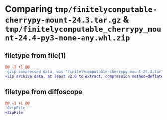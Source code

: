 # Comparing `tmp/finitelycomputable-cherrypy-mount-24.3.tar.gz` & `tmp/finitelycomputable_cherrypy_mount-24.4-py3-none-any.whl.zip`

## filetype from file(1)

```diff
@@ -1 +1 @@
-gzip compressed data, was "finitelycomputable-cherrypy-mount-24.3.tar", last modified: Mon Apr  1 03:32:41 2024, max compression
+Zip archive data, at least v2.0 to extract, compression method=deflate
```

## filetype from diffoscope

```diff
@@ -1 +1 @@
-GzipFile
+ZipFile
```


